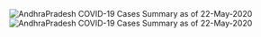 
<img src="https://deepuhub.github.io/COVID-19/GraphsGenerated/22-May-2020/AndhraPradesh_22-May-2020.jpg" alt="AndhraPradesh COVID-19 Cases Summary as of 22-May-2020">
 <br>										  
<img src="https://deepuhub.github.io/COVID-19/GraphsGenerated/22-May-2020/Last24Hrs_AndhraPradesh_22-May-2020.jpg" alt="AndhraPradesh COVID-19 Cases Summary as of 22-May-2020">
